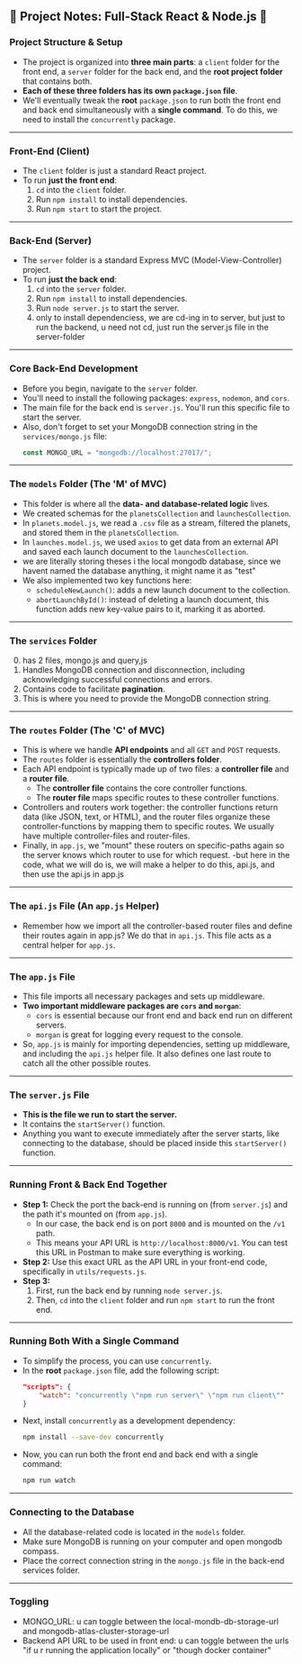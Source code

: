 ## 📝 Project Notes: Full-Stack React & Node.js 🚀

### Project Structure & Setup

- The project is organized into **three main parts**: a `client` folder for the front end, a `server` folder for the back end, and the **root project folder** that contains both.
- **Each of these three folders has its own `package.json` file**.
- We'll eventually tweak the **root** `package.json` to run both the front end and back end simultaneously with a **single command**. To do this, we need to install the `concurrently` package.

---

### Front-End (Client)

- The `client` folder is just a standard React project.
- To run **just the front end**:
  1. `cd` into the `client` folder.
  2. Run `npm install` to install dependencies.
  3. Run `npm start` to start the project.

---

### Back-End (Server)

- The `server` folder is a standard Express MVC (Model-View-Controller) project.
- To run **just the back end**:
  1. `cd` into the `server` folder.
  2. Run `npm install` to install dependencies.
  3. Run `node server.js` to start the server.
  4. only to install dependenciess, we are cd-ing in to server, but just to run the backend, u need not cd, just run the server.js file in the server-folder

---

### Core Back-End Development

- Before you begin, navigate to the `server` folder.
- You'll need to install the following packages: `express`, `nodemon`, and `cors`.
- The main file for the back end is `server.js`. You'll run this specific file to start the server.
- Also, don't forget to set your MongoDB connection string in the `services/mongo.js` file:
  ```javascript
  const MONGO_URL = "mongodb://localhost:27017/";
  ```

---

### The `models` Folder (The 'M' of MVC)

- This folder is where all the **data- and database-related logic** lives.
- We created schemas for the `planetsCollection` and `launchesCollection`.
- In `planets.model.js`, we read a `.csv` file as a stream, filtered the planets, and stored them in the `planetsCollection`.
- In `launches.model.js`, we used `axios` to get data from an external API and saved each launch document to the `launchesCollection`.
- we are literally storing theses i the local mongodb database, since we havent named the database anything, it might name it as "test"
- We also implemented two key functions here:
  - `scheduleNewLaunch()`: adds a new launch document to the collection.
  - `abortLaunchById()`: instead of deleting a launch document, this function adds new key-value pairs to it, marking it as aborted.

---

### The `services` Folder

0. has 2 files, mongo.js and query,js
1. Handles MongoDB connection and disconnection, including acknowledging successful connections and errors.
2. Contains code to facilitate **pagination**.
3. This is where you need to provide the MongoDB connection string.

---

### The `routes` Folder (The 'C' of MVC)

- This is where we handle **API endpoints** and all `GET` and `POST` requests.
- The `routes` folder is essentially the **controllers folder**.
- Each API endpoint is typically made up of two files: a **controller file** and a **router file**.
  - The **controller file** contains the core controller functions.
  - The **router file** maps specific routes to these controller functions.
- Controllers and routers work together: the controller functions return data (like JSON, text, or HTML), and the router files organize these controller-functions by mapping them to specific routes. We usually have multiple controller-files and router-files.
- Finally, in `app.js`, we "mount" these routers on specific-paths again so the server knows which router to use for which request.
  -but here in the code, what we will do is, we will make a helper to do this, api.js, and then use the api.js in app.js

---

### The `api.js` File (An `app.js` Helper)

- Remember how we import all the controller-based router files and define their routes again in app.js? We do that in `api.js`. This file acts as a central helper for `app.js`.

---

### The `app.js` File

- This file imports all necessary packages and sets up middleware.
- **Two important middleware packages are `cors` and `morgan`**:
  - `cors` is essential because our front end and back end run on different servers.
  - `morgan` is great for logging every request to the console.
- So, `app.js` is mainly for importing dependencies, setting up middleware, and including the `api.js` helper file. It also defines one last route to catch all the other possible routes.

---

### The `server.js` File

- **This is the file we run to start the server.**
- It contains the `startServer()` function.
- Anything you want to execute immediately after the server starts, like connecting to the database, should be placed inside this `startServer()` function.

---

### Running Front & Back End Together

- **Step 1:** Check the port the back-end is running on (from `server.js`) and the path it's mounted on (from `app.js`).
  - In our case, the back end is on port `8000` and is mounted on the `/v1` path.
  - This means your API URL is `http://localhost:8000/v1`. You can test this URL in Postman to make sure everything is working.
- **Step 2:** Use this exact URL as the API URL in your front-end code, specifically in `utils/requests.js`.
- **Step 3:**
  1. First, run the back end by running `node server.js`.
  2. Then, `cd` into the `client` folder and run `npm start` to run the front end.

---

### Running Both With a Single Command

- To simplify the process, you can use `concurrently`.
- In the **root** `package.json` file, add the following script:
  ```json
  "scripts": {
      "watch": "concurrently \"npm run server\" \"npm run client\""
  }
  ```
- Next, install `concurrently` as a development dependency:
  ```bash
  npm install --save-dev concurrently
  ```
- Now, you can run both the front end and back end with a single command:
  ```bash
  npm run watch
  ```

---

### Connecting to the Database

- All the database-related code is located in the `models` folder.
- Make sure MongoDB is running on your computer and open mongodb compass.
- Place the correct connection string in the `mongo.js` file in the back-end services folder.

---

### Toggling

- MONGO_URL: u can toggle between the local-mondb-db-storage-url and mongodb-atlas-cluster-storage-url
- Backend API URL to be used in front end: u can toggle between the urls "if u r running the application locally" or "though docker container"
